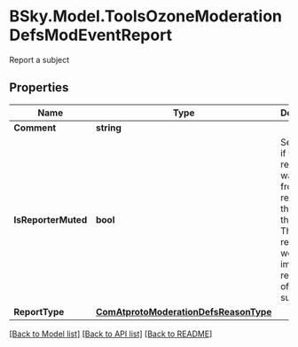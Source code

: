 # BSky.Model.ToolsOzoneModerationDefsModEventReport
Report a subject

## Properties

Name | Type | Description | Notes
------------ | ------------- | ------------- | -------------
**Comment** | **string** |  | [optional] 
**IsReporterMuted** | **bool** | Set to true if the reporter was muted from reporting at the time of the event. These reports won&#39;t impact the reviewState of the subject. | [optional] 
**ReportType** | [**ComAtprotoModerationDefsReasonType**](ComAtprotoModerationDefsReasonType.md) |  | 

[[Back to Model list]](../README.md#documentation-for-models) [[Back to API list]](../README.md#documentation-for-api-endpoints) [[Back to README]](../README.md)

